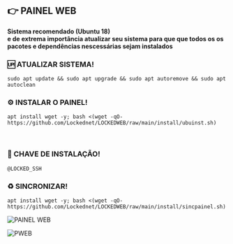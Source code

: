 ## 👉 <b>PAINEL WEB</b>

**Sistema recomendado (Ubuntu 18)<br>
e de extrema importância atualizar seu sistema para que que todos os os pacotes e dependências nescessárias sejam instalados**


### 🆙 ATUALIZAR SISTEMA!
```
sudo apt update && sudo apt upgrade && sudo apt autoremove && sudo apt autoclean
```

### ⚙️ INSTALAR O PAINEL!
```
apt install wget -y; bash <(wget -qO- https://github.com/Lockednet/LOCKEDWEB/raw/main/install/ubuinst.sh)
```
</br>

### 🔐 CHAVE DE INSTALAÇÃO!
```
@LOCKED_SSH
```

### ♻️ SINCRONIZAR!
```
apt install wget -y; bash <(wget -qO- https://github.com/Lockednet/LOCKEDWEB/raw/main/install/sincpainel.sh)
```

![PAINEL WEB](https://i.imgur.com/iqtKPbu.jpg)

![PWEB](https://i.imgur.com/VAU5zR1.jpg)
